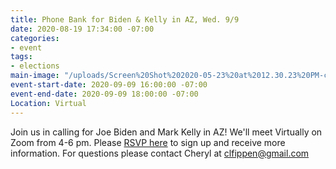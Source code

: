 ```yaml
---
title: Phone Bank for Biden & Kelly in AZ, Wed. 9/9
date: 2020-08-19 17:34:00 -07:00
categories:
- event
tags:
- elections
main-image: "/uploads/Screen%20Shot%202020-05-23%20at%2012.30.23%20PM-c4f6be.png"
event-start-date: 2020-09-09 16:00:00 -07:00
event-end-date: 2020-09-09 18:00:00 -07:00
Location: Virtual
---
```


Join us in calling for Joe Biden and Mark Kelly in AZ!
We'll meet Virtually on Zoom from 4-6 pm.
Please [RSVP here](https://docs.google.com/forms/d/e/1FAIpQLScJ-KLPAszSyKwyRr5rEip0iwIPWcRS_cGV7a-VqtyBLB0QYg/viewform) to sign up and receive more information.  For questions please contact Cheryl at clfippen@gmail.com